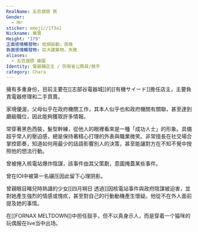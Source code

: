 ```yaml
---
RealName: 五百旗頭 燕
Gender:
  - M♂
sticker: emoji//1f3a1
Nickname: 樂寶
Height: "179"
正面感情觸發物: 低頻振動，夜晚
負面感情觸發物: 巨大建築物，失敗
aliases:
  - 五百旗頭 樂園
Identity: 電器鋪店主 / 防衛省公務員/鼓手
category: Chara
---
```

擁有多重身份，目前主要在[[志部谷電器城]]的[[有機サイード]]擔任店主，主要負責電器修理和二手買賣。

家境優渥，父母似乎在政府機關工作，其本人似乎也和政府機關有關聯，甚至達到廳級職位，因此能夠獲取許多情報。

常穿著黑色西裝，髮型幹練，從他人的眼裡看來是一種「成功人士」的形象。具備超乎常人的壓迫感，總是保持著精心打理的外表與職業微笑。非常擅長在社交場合掌控節奏，知道如何用最少的話語影響別人的決策，甚至能讓對方在不知不覺中按照他的想法行動。

曾被捲入核電站爆炸陰謀，該事件由其父策劃，意圖掩蓋某些事件。

曾在IOI中被第一名碾压因此留下心理阴影。

曾親眼目睹兒時熟識的少女[[四月朔日 透過]]因核電站事件與政府陰謀被迫害，並對她產生強烈的情感或愧疚，甚至對自己的行動動機產生懷疑。他從不在外人面前提及她的事情。

在[[FORNAX MELTDOWN]]中担任鼓手，但不以真身示人，而是穿着一个猫咪的玩偶服在live当中出场。